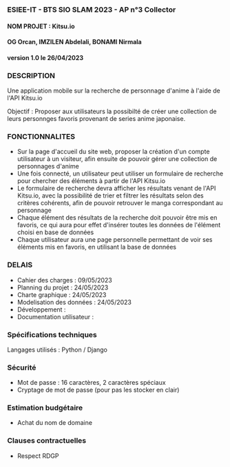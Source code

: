 ### ESIEE-IT - BTS SIO SLAM 2023 - AP n°3 Collector
#### NOM PROJET : Kitsu.io
#### OG Orcan, IMZILEN Abdelali, BONAMI Nirmala
#### version 1.0 le 26/04/2023

### DESCRIPTION
Une application mobile sur la recherche de personnage d'anime à l'aide de l'API Kitsu.io

Objectif : Proposer aux utilisateurs la possibilté de créer une collection de leurs personnges favoris provenant de series anime japonaise.

### FONCTIONNALITES
* Sur la page d'accueil du site web, proposer la création d'un compte utilisateur à un visiteur, afin ensuite de pouvoir gérer une collection de personnages d'anime
* Une fois connecté, un utilisateur peut utiliser un formulaire de recherche pour chercher des éléments à partir de l'API Kitsu.io
* Le formulaire de recherche devra afficher les résultats venant de l'API Kitsu.io, avec la possibilité de trier et filtrer les résultats selon des critères cohérents, afin de pouvoir retrouver le manga correspondant au personnage
* Chaque élément des résultats de la recherche doit pouvoir être mis en favoris, ce qui aura pour effet d'insérer toutes les données de l'élément choisi en base de données
* Chaque utilisateur aura une page personnelle permettant de voir ses éléments mis en favoris, en utilisant la base de données

### DELAIS
- Cahier des charges : 09/05/2023
- Planning du projet : 24/05/2023
- Charte graphique : 24/05/2023
- Modelisation des données : 24/05/2023
- Développement : 
- Documentation utilisateur : 

### Spécifications techniques
Langages utilisés : Python / Django

### Sécurité
- Mot de passe : 16 caractères, 2 caractères spéciaux 
- Cryptage de mot de passe (pour pas les stocker en clair)

### Estimation budgétaire
- Achat du nom de domaine

### Clauses contractuelles
- Respect RDGP